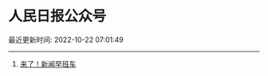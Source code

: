 # 人民日报公众号

最近更新时间: 2022-10-22 07:01:49

--- 
1. [来了！新闻早班车](https://mp.weixin.qq.com/s/Q4tFYHhe9qnvycPRtaEgPg) 
